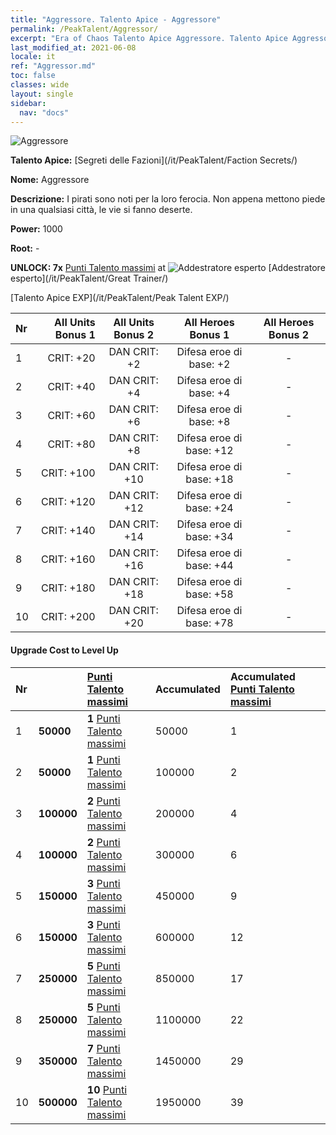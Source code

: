 ```yaml
---
title: "Aggressore. Talento Apice - Aggressore"
permalink: /PeakTalent/Aggressor/
excerpt: "Era of Chaos Talento Apice Aggressore. Talento Apice Aggressore. Aggressore"
last_modified_at: 2021-06-08
locale: it
ref: "Aggressor.md"
toc: false
classes: wide
layout: single
sidebar:
  nav: "docs"
---
```


  ![Aggressore](/images/pt/talent_3004.png)

  **Talento Apice:** [Segreti delle Fazioni](/it/PeakTalent/Faction Secrets/)

  **Nome:** Aggressore

  **Descrizione:** I pirati sono noti per la loro ferocia. Non appena mettono piede in una qualsiasi città, le vie si fanno deserte.

  **Power:** 1000

  **Root:** -

  **UNLOCK: 7x** [Punti Talento massimi](/ItemsIT/con_934/) at ![Addestratore esperto](/images/pt/talent_3001.png) [Addestratore esperto](/it/PeakTalent/Great Trainer/)

  [Talento Apice EXP](/it/PeakTalent/Peak Talent EXP/)

  | Nr | All Units Bonus 1 | All Units Bonus 2 | All Heroes Bonus 1 | All Heroes Bonus 2 |
  |:---|--------------:|:-------------:|:-------------:|:-------------:|
  | 1 | CRIT: +20 | DAN CRIT: +2 | Difesa eroe di base: +2 | - |
  | 2 | CRIT: +40 | DAN CRIT: +4 | Difesa eroe di base: +4 | - |
  | 3 | CRIT: +60 | DAN CRIT: +6 | Difesa eroe di base: +8 | - |
  | 4 | CRIT: +80 | DAN CRIT: +8 | Difesa eroe di base: +12 | - |
  | 5 | CRIT: +100 | DAN CRIT: +10 | Difesa eroe di base: +18 | - |
  | 6 | CRIT: +120 | DAN CRIT: +12 | Difesa eroe di base: +24 | - |
  | 7 | CRIT: +140 | DAN CRIT: +14 | Difesa eroe di base: +34 | - |
  | 8 | CRIT: +160 | DAN CRIT: +16 | Difesa eroe di base: +44 | - |
  | 9 | CRIT: +180 | DAN CRIT: +18 | Difesa eroe di base: +58 | - |
  | 10 | CRIT: +200 | DAN CRIT: +20 | Difesa eroe di base: +78 | - |


#### Upgrade Cost to Level Up

  | Nr | <i class="fas fa-coins"/> | [Punti Talento massimi](/ItemsIT/con_934/) | Accumulated <i class="fas fa-coins"/> | Accumulated [Punti Talento massimi](/ItemsIT/con_934/) |
  |:---|:--------------|:-------------|:-------------|:-------------|
  | 1 | **50000** | **1** [Punti Talento massimi](/ItemsIT/con_934/) | 50000 | 1 |
  | 2 | **50000** | **1** [Punti Talento massimi](/ItemsIT/con_934/) | 100000 | 2 |
  | 3 | **100000** | **2** [Punti Talento massimi](/ItemsIT/con_934/) | 200000 | 4 |
  | 4 | **100000** | **2** [Punti Talento massimi](/ItemsIT/con_934/) | 300000 | 6 |
  | 5 | **150000** | **3** [Punti Talento massimi](/ItemsIT/con_934/) | 450000 | 9 |
  | 6 | **150000** | **3** [Punti Talento massimi](/ItemsIT/con_934/) | 600000 | 12 |
  | 7 | **250000** | **5** [Punti Talento massimi](/ItemsIT/con_934/) | 850000 | 17 |
  | 8 | **250000** | **5** [Punti Talento massimi](/ItemsIT/con_934/) | 1100000 | 22 |
  | 9 | **350000** | **7** [Punti Talento massimi](/ItemsIT/con_934/) | 1450000 | 29 |
  | 10 | **500000** | **10** [Punti Talento massimi](/ItemsIT/con_934/) | 1950000 | 39 |

